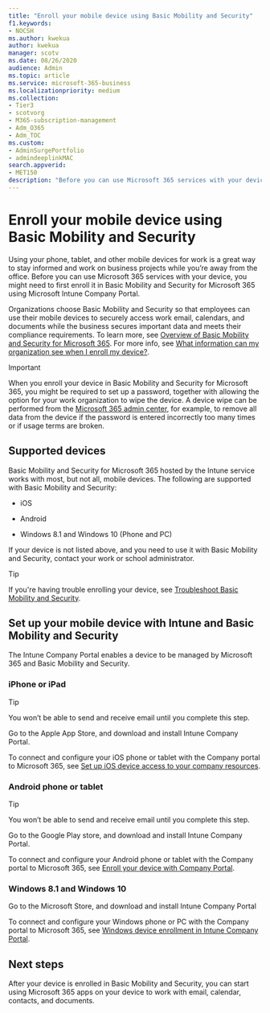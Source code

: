 ```yaml
---
title: "Enroll your mobile device using Basic Mobility and Security"
f1.keywords:
- NOCSH
ms.author: kwekua
author: kwekua
manager: scotv
ms.date: 08/26/2020
audience: Admin
ms.topic: article
ms.service: microsoft-365-business
ms.localizationpriority: medium
ms.collection: 
- Tier3
- scotvorg
- M365-subscription-management
- Adm_O365
- Adm_TOC
ms.custom:
- AdminSurgePortfolio
- admindeeplinkMAC
search.appverid:
- MET150
description: "Before you can use Microsoft 365 services with your device, you might need to first enroll it in Basic Mobility and Security for Microsoft 365."
---
```


# Enroll your mobile device using Basic Mobility and Security

Using your phone, tablet, and other mobile devices for work is a great way to stay informed and work on business projects while you’re away from the office. Before you can use Microsoft 365 services with your device, you might need to first enroll it in Basic Mobility and Security for Microsoft 365 using Microsoft Intune Company Portal.
 
Organizations choose Basic Mobility and Security so that employees can use their mobile devices to securely access work email, calendars, and documents while the business secures important data and meets their compliance requirements. To learn more, see [Overview of Basic Mobility and Security for Microsoft 365](overview.md). For more info, see [What information can my organization see when I enroll my device?](/intune-user-help/what-info-can-your-company-see-when-you-enroll-your-device-in-intune).

> [!IMPORTANT]
> When you enroll your device in Basic Mobility and Security for Microsoft 365, you might be required to set up a password, together with allowing the option for your work organization to wipe the device. A device wipe can be performed from the <a href="https://go.microsoft.com/fwlink/p/?linkid=2024339" target="_blank">Microsoft 365 admin center</a>, for example, to remove all data from the device if the password is entered incorrectly too many times or if usage terms are broken.

## Supported devices

Basic Mobility and Security for Microsoft 365 hosted by the Intune service works with most, but not all, mobile devices. The following are supported with Basic Mobility and Security:

- iOS

- Android

- Windows 8.1 and Windows 10 (Phone and PC)

If your device is not listed above, and you need to use it with Basic Mobility and Security, contact your work or school administrator.

> [!TIP]
> If you're having trouble enrolling your device, see [Troubleshoot Basic Mobility and Security](frequently-asked-questions.yml).

## Set up your mobile device with Intune and Basic Mobility and Security

The Intune Company Portal enables a device to be managed by Microsoft 365 and Basic Mobility and Security.

### iPhone or iPad

> [!TIP]
> You won’t be able to send and receive email until you complete this step.

Go to the Apple App Store, and download and install Intune Company Portal.

To connect and configure your iOS phone or tablet with the Company portal to Microsoft 365, see [Set up iOS device access to your company resources](/mem/intune/user-help/enroll-your-device-in-intune-ios).

### Android phone or tablet

> [!TIP]
> You won’t be able to send and receive email until you complete this step.

Go to the Google Play store, and download and install Intune Company Portal.

To connect and configure your Android phone or tablet with the Company portal to Microsoft 365, see [Enroll your device with Company Portal](/mem/intune/user-help/enroll-device-android-company-portal).

### Windows 8.1 and Windows 10

Go to the Microsoft Store, and download and install Intune Company Portal

To connect and configure your Windows phone or PC with the Company portal to Microsoft 365, see [Windows device enrollment in Intune Company Portal](/intune-user-help/windows-enrollment-company-portal).

## Next steps

After your device is enrolled in Basic Mobility and Security, you can start using Microsoft 365 apps on your device to work with email, calendar, contacts, and documents.
